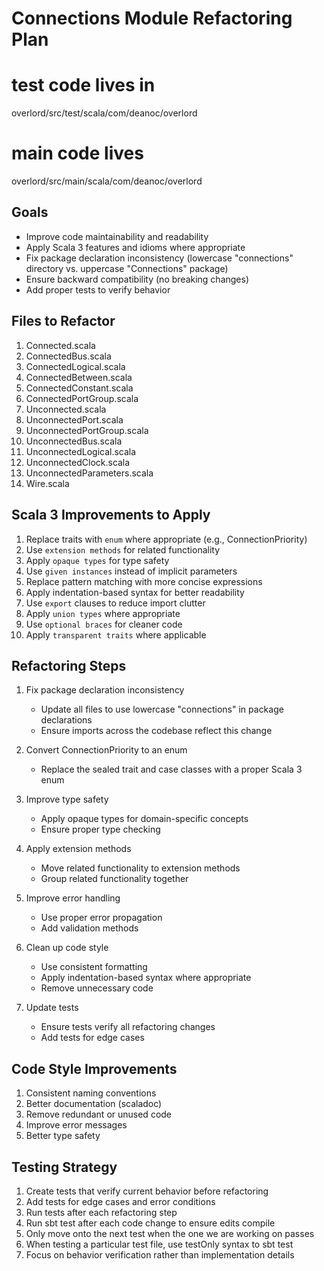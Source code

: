 # Connections Module Refactoring Plan

# test code lives in 
overlord/src/test/scala/com/deanoc/overlord
# main code lives 
overlord/src/main/scala/com/deanoc/overlord

## Goals
- Improve code maintainability and readability
- Apply Scala 3 features and idioms where appropriate
- Fix package declaration inconsistency (lowercase "connections" directory vs. uppercase "Connections" package)
- Ensure backward compatibility (no breaking changes)
- Add proper tests to verify behavior

## Files to Refactor
1. Connected.scala
2. ConnectedBus.scala
3. ConnectedLogical.scala
4. ConnectedBetween.scala
5. ConnectedConstant.scala
6. ConnectedPortGroup.scala
7. Unconnected.scala
8. UnconnectedPort.scala
9. UnconnectedPortGroup.scala
10. UnconnectedBus.scala
11. UnconnectedLogical.scala
12. UnconnectedClock.scala
13. UnconnectedParameters.scala
14. Wire.scala

## Scala 3 Improvements to Apply
1. Replace traits with `enum` where appropriate (e.g., ConnectionPriority)
2. Use `extension methods` for related functionality
3. Apply `opaque types` for type safety
4. Use `given instances` instead of implicit parameters
5. Replace pattern matching with more concise expressions
6. Apply indentation-based syntax for better readability
7. Use `export` clauses to reduce import clutter
8. Apply `union types` where appropriate
9. Use `optional braces` for cleaner code
10. Apply `transparent traits` where applicable

## Refactoring Steps
1. Fix package declaration inconsistency
   - Update all files to use lowercase "connections" in package declarations
   - Ensure imports across the codebase reflect this change
   
2. Convert ConnectionPriority to an enum
   - Replace the sealed trait and case classes with a proper Scala 3 enum
   
3. Improve type safety
   - Apply opaque types for domain-specific concepts
   - Ensure proper type checking
   
4. Apply extension methods
   - Move related functionality to extension methods
   - Group related functionality together
   
5. Improve error handling
   - Use proper error propagation
   - Add validation methods
   
6. Clean up code style
   - Use consistent formatting
   - Apply indentation-based syntax where appropriate
   - Remove unnecessary code
   
7. Update tests
   - Ensure tests verify all refactoring changes
   - Add tests for edge cases

## Code Style Improvements
1. Consistent naming conventions
2. Better documentation (scaladoc)
3. Remove redundant or unused code
4. Improve error messages
5. Better type safety

## Testing Strategy
1. Create tests that verify current behavior before refactoring
2. Add tests for edge cases and error conditions
3. Run tests after each refactoring step
4. Run sbt test after each code change to ensure edits compile
5. Only move onto the next test when the one we are working on passes
6. When testing a particular test file, use testOnly syntax to sbt test
7. Focus on behavior verification rather than implementation details
